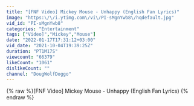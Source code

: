 ```yaml
---
title: "[FNF Video] Mickey Mouse - Unhappy (English Fan Lyrics)"
image: "https:\/\/i.ytimg.com\/vi\/PI-sMgnYwb8\/hqdefault.jpg"
vid_id: "PI-sMgnYwb8"
categories: "Entertainment"
tags: ["Video]","Mickey","Mouse"]
date: "2022-01-17T17:31:12+03:00"
vid_date: "2021-10-04T19:39:25Z"
duration: "PT1M17S"
viewcount: "66379"
likeCount: "1061"
dislikeCount: ""
channel: "DougWolfDoggo"
---
```

{% raw %}[FNF Video] Mickey Mouse - Unhappy (English Fan Lyrics) {% endraw %}
